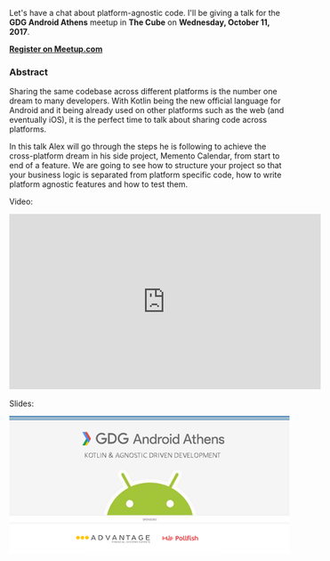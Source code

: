 Let's have a chat about platform-agnostic code. I'll be giving a talk for the **GDG Android Athens** meetup in **The Cube** on **Wednesday, October 11, 2017**.

[**Register on Meetup.com**](https://www.meetup.com/GDG-Android-Athens/events/243355431/)

### Abstract

Sharing the same codebase across different platforms is the number one dream to many developers. With Kotlin being the new official language for Android and it being already used on other platforms such as the web (and eventually iOS), it is the perfect time to talk about sharing code across platforms.

In this talk Alex will go through the steps he is following to achieve the cross-platform dream in his side project, Memento Calendar, from start to end of a feature. We are going to see how to structure your project so that your business logic is separated from platform specific code, how to write platform agnostic features and how to test them.

Video:
<iframe width="560" height="315" src="https://www.youtube.com/embed/X318-L2dYZ8?rel=0&amp;start=282" frameborder="0" allowfullscreen></iframe>

Slides:
<script async class="speakerdeck-embed" data-id="99ab50ccfb17401894b5f7142358d7ec" data-ratio="1.77777777777778" src="//speakerdeck.com/assets/embed.js"></script>

[![GDG Adroid Athens](https://raw.githubusercontent.com/alexstyl/alexstyl.github.io/master/images/gdg_android_athens_platform_agnostic.png)](https://www.meetup.com/GDG-Android-Athens/events/243355431/)
